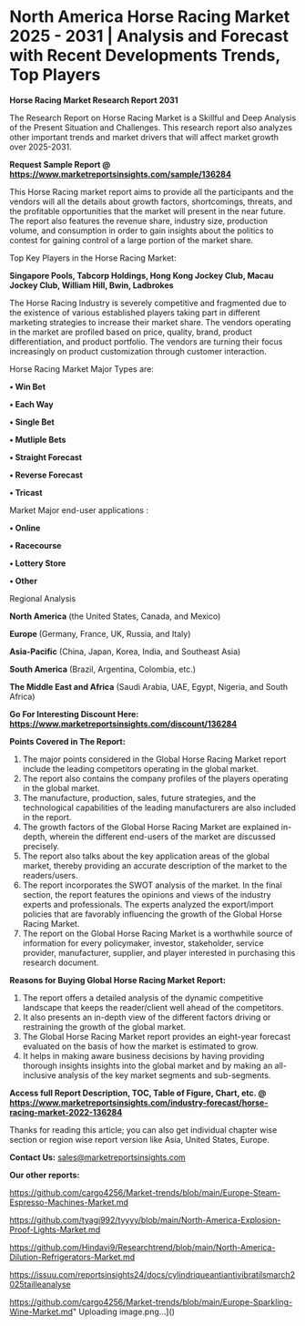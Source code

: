 # North America Horse Racing Market 2025 - 2031 | Analysis and Forecast with Recent Developments Trends, Top Players

<strong>Horse Racing Market Research Report 2031</strong>

The Research Report on Horse Racing Market is a Skillful and Deep Analysis of the Present Situation and Challenges. This research report also analyzes other important trends and market drivers that will affect market growth over 2025-2031.

<strong>Request Sample Report @ <a href=https://www.marketreportsinsights.com/sample/136284>https://www.marketreportsinsights.com/sample/136284</a></strong>

This Horse Racing market report aims to provide all the participants and the vendors will all the details about growth factors, shortcomings, threats, and the profitable opportunities that the market will present in the near future. The report also features the revenue share, industry size, production volume, and consumption in order to gain insights about the politics to contest for gaining control of a large portion of the market share.

Top Key Players in the Horse Racing Market:

<strong>Singapore Pools, Tabcorp Holdings, Hong Kong Jockey Club, Macau Jockey Club, William Hill, Bwin, Ladbrokes</strong>

The Horse Racing Industry is severely competitive and fragmented due to the existence of various established players taking part in different marketing strategies to increase their market share. The vendors operating in the market are profiled based on price, quality, brand, product differentiation, and product portfolio. The vendors are turning their focus increasingly on product customization through customer interaction.

Horse Racing Market Major Types are:

<strong>• Win Bet

• Each Way

• Single Bet

• Mutliple Bets

• Straight Forecast

• Reverse Forecast

• Tricast</strong>

Market Major end-user applications :

<strong>• Online

• Racecourse

• Lottery Store

• Other</strong>

Regional Analysis

</u><strong><b>North America</b></strong> (the United States, Canada, and Mexico)

<strong><b>Europe </b></strong>(Germany, France, UK, Russia, and Italy)

<strong><b>Asia-Pacific</b></strong> (China, Japan, Korea, India, and Southeast Asia)

<strong><b>South America</b></strong> (Brazil, Argentina, Colombia, etc.)

<strong><b>The Middle East and Africa</b></strong> (Saudi Arabia, UAE, Egypt, Nigeria, and South Africa)

<strong>Go For Interesting Discount Here: <a href=https://www.marketreportsinsights.com/discount/136284>https://www.marketreportsinsights.com/discount/136284</a></strong>

<strong>Points Covered in The Report:</strong>
<ol>
  <li>The major points considered in the Global Horse Racing Market report include the leading competitors operating in the global market.</li>
  <li>The report also contains the company profiles of the players operating in the global market.</li>
  <li>The manufacture, production, sales, future strategies, and the technological capabilities of the leading manufacturers are also included in the report.</li>
  <li>The growth factors of the Global Horse Racing Market are explained in-depth, wherein the different end-users of the market are discussed precisely.</li>
  <li>The report also talks about the key application areas of the global market, thereby providing an accurate description of the market to the readers/users.</li>
  <li>The report incorporates the SWOT analysis of the market. In the final section, the report features the opinions and views of the industry experts and professionals. The experts analyzed the export/import policies that are favorably influencing the growth of the Global Horse Racing Market.</li>
  <li>The report on the Global Horse Racing Market is a worthwhile source of information for every policymaker, investor, stakeholder, service provider, manufacturer, supplier, and player interested in purchasing this research document.</li>
</ol>
<strong>Reasons for Buying Global Horse Racing Market Report:</strong>

<ol>
  <li>The report offers a detailed analysis of the dynamic competitive landscape that keeps the reader/client well ahead of the competitors.</li>
  <li>It also presents an in-depth view of the different factors driving or restraining the growth of the global market.</li>
  <li>The Global Horse Racing Market report provides an eight-year forecast evaluated on the basis of how the market is estimated to grow.</li>
  <li>It helps in making aware business decisions by having providing thorough insights insights into the global market and by making an all-inclusive analysis of the key market segments and sub-segments.</li>
</ol>
<strong>Access full Report Description, TOC, Table of Figure, Chart, etc. @ <a href=https://www.marketreportsinsights.com/industry-forecast/horse-racing-market-2022-136284>https://www.marketreportsinsights.com/industry-forecast/horse-racing-market-2022-136284</a></strong>


Thanks for reading this article; you can also get individual chapter wise section or region wise report version like Asia, United States, Europe.

<strong>Contact Us:</strong>
sales@marketreportsinsights.com

<strong>Our other reports:</strong>

<a href=https://github.com/cargo4256/Market-trends/blob/main/Europe-Steam-Espresso-Machines-Market.md>https://github.com/cargo4256/Market-trends/blob/main/Europe-Steam-Espresso-Machines-Market.md</a>

<a href=https://github.com/tyagi992/tyyyy/blob/main/North-America-Explosion-Proof-Lights-Market.md>https://github.com/tyagi992/tyyyy/blob/main/North-America-Explosion-Proof-Lights-Market.md</a>

<a href=https://github.com/Hindavi9/Researchtrend/blob/main/North-America-Dilution-Refrigerators-Market.md>https://github.com/Hindavi9/Researchtrend/blob/main/North-America-Dilution-Refrigerators-Market.md</a>

<a href=https://issuu.com/reportsinsights24/docs/cylindriqueantiantivibratilsmarch2025tailleanalyse>https://issuu.com/reportsinsights24/docs/cylindriqueantiantivibratilsmarch2025tailleanalyse</a>

<a href=https://github.com/cargo4256/Market-trends/blob/main/Europe-Sparkling-Wine-Market.md>https://github.com/cargo4256/Market-trends/blob/main/Europe-Sparkling-Wine-Market.md</a>"
Uploading image.png…]()
